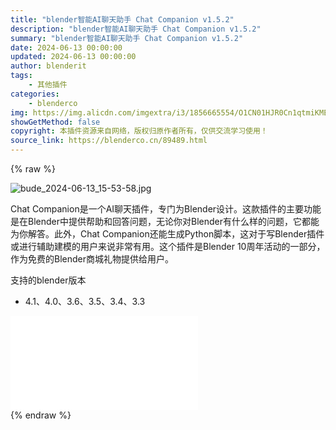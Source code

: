 ```yaml
---
title: "blender智能AI聊天助手 Chat Companion v1.5.2"
description: "blender智能AI聊天助手 Chat Companion v1.5.2"
summary: "blender智能AI聊天助手 Chat Companion v1.5.2"
date: 2024-06-13 00:00:00
updated: 2024-06-13 00:00:00
author: blenderit
tags: 
    - 其他插件
categories:
    - blenderco
img: https://img.alicdn.com/imgextra/i3/1856665554/O1CN01HJR0Cn1qtmiKMEpXV_!!1856665554.jpg
showGetMethod: false
copyright: 本插件资源来自网络，版权归原作者所有，仅供交流学习使用！
source_link: https://blenderco.cn/89489.html
---
```


{% raw %}
<p><img src="https://img.alicdn.com/imgextra/i3/1856665554/O1CN01HJR0Cn1qtmiKMEpXV_!!1856665554.jpg" alt="bude_2024-06-13_15-53-58.jpg"></p><p>Chat Companion是一个AI聊天插件，专门为Blender设计。这款插件的主要功能是在Blender中提供帮助和回答问题，无论你对Blender有什么样的问题，它都能为你解答。此外，Chat Companion还能生成Python脚本，这对于写Blender插件或进行辅助建模的用户来说非常有用。这个插件是Blender 10周年活动的一部分，作为免费的Blender商城礼物提供给用户。</p><p>支持的blender版本</p><ul>
<li>4.1、4.0、3.6、3.5、3.4、3.3</li>
</ul><div id="external-video-cd0b075256" class="external-video"><iframe frameborder="0" src="//player.bilibili.com/player.html?isOutside=true&amp;aid=1405677014&amp;bvid=BV1y6421f7fa&amp;cid=1582650098&amp;p=1" allowfullscreen="true"></iframe></div>
<div style="display: none">blenderco</div>
{% endraw %}